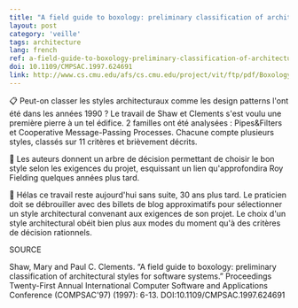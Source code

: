 ```yaml
---
title: "A field guide to boxology: preliminary classification of architectural styles for software systems"
layout: post
category: 'veille'
tags: architecture
lang: french
ref: a-field-guide-to-boxology-preliminary-classification-of-architectural-styles-for-software-systems
doi: 10.1109/CMPSAC.1997.624691
link: http://www.cs.cmu.edu/afs/cs.cmu.edu/project/vit/ftp/pdf/Boxology.Tbl.pdf
---
```


📋 Peut-on classer les styles architecturaux comme les design patterns l'ont été dans les années 1990 ? Le travail de Shaw et Clements s'est voulu une première pierre à un tel édifice. 2 familles ont été analysées : Pipes&Filters et Cooperative Message-Passing Processes. Chacune compte plusieurs styles, classés sur 11 critères et brièvement décrits.

🌱 Les auteurs donnent un arbre de décision permettant de choisir le bon style selon les exigences du projet, esquissant un lien qu'approfondira Roy Fielding quelques années plus tard.

🫢 Hélas ce travail reste aujourd'hui sans suite, 30 ans plus tard. Le praticien doit se débrouiller avec des billets de blog approximatifs pour sélectionner un style architectural convenant aux exigences de son projet. Le choix d'un style architectural obéit bien plus aux modes du moment qu'à des critères de décision rationnels.

SOURCE

Shaw, Mary and Paul C. Clements. “A field guide to boxology: preliminary classification of architectural styles for software systems.” Proceedings Twenty-First Annual International Computer Software and Applications Conference (COMPSAC'97) (1997): 6-13. DOI:10.1109/CMPSAC.1997.624691
